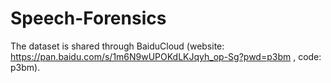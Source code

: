 # Speech-Forensics
The dataset is shared through BaiduCloud (website: https://pan.baidu.com/s/1m6N9wUPOKdLKJqyh_op-Sg?pwd=p3bm , code: p3bm).

